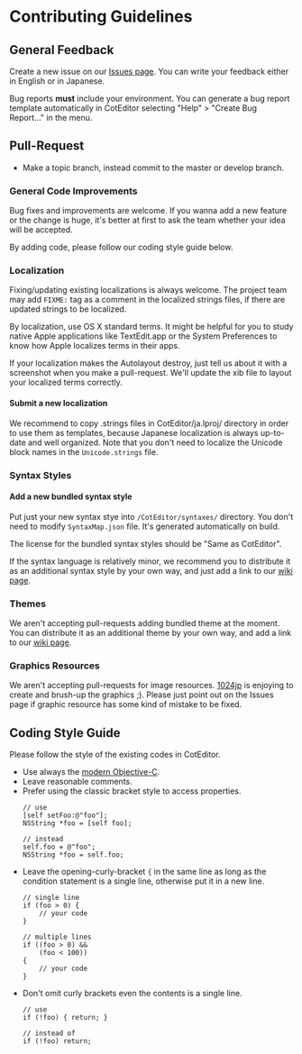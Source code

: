 
Contributing Guidelines
==========================

General Feedback
--------------------------

Create a new issue on our [Issues page](https://github.com/coteditor/CotEditor/issues). You can write your feedback either in English or in Japanese.

Bug reports __must__ include your environment. You can generate a bug report template automatically in CotEditor selecting "Help" > "Create Bug Report…" in the menu.



Pull-Request
--------------------------

- Make a topic branch, instead commit to the master or develop branch.


### General Code Improvements

Bug fixes and improvements are welcome. If you wanna add a new feature or the change is huge, it's better at first to ask the team whether your idea will be accepted.

By adding code, please follow our coding style guide below. 


### Localization

Fixing/updating existing localizations is always welcome. The project team may add `FIXME:` tag as a comment in the localized strings files, if there are updated strings to be localized.

By localization, use OS X standard terms. It might be helpful for you to study native Apple applications like TextEdit.app or the System Preferences to know how Apple localizes terms in their apps.

If your localization makes the Autolayout destroy, just tell us about it with a screenshot when you make a pull-request. We'll update the xib file to layout your localized terms correctly.

#### Submit a new localization

We recommend to copy .strings files in CotEditor/ja.lproj/ directory in order to use them as templates, because Japanese localization is always up-to-date and well organized.
Note that you don't need to localize the Unicode block names in the `Unicode.strings` file.


### Syntax Styles

#### Add a new bundled syntax style

Put just your new syntax stye into `/CotEditor/syntaxes/` directory. You don't need to modify `SyntaxMap.json` file. It's generated automatically on build.

The license for the bundled syntax styles should be "Same as CotEditor".

If the syntax language is relatively minor, we recommend you to distribute it as an additional syntax style by your own way, and just add a link to our [wiki page](https://github.com/coteditor/CotEditor/wiki/Additional-Syntax-Styles).


### Themes

We aren't accepting pull-requests adding bundled theme at the moment. You can distribute it as an additional theme by your own way, and add a link to our [wiki page](https://github.com/coteditor/CotEditor/wiki/Additional-Themes).


### Graphics Resources

We aren't accepting pull-requests for image resources. [1024jp](https://github.com/1024jp) is enjoying to create and brush-up the graphics ;). Please just point out on the Issues page if graphic resource has some kind of mistake to be fixed.


Coding Style Guide
--------------------------

Please follow the style of the existing codes in CotEditor.

- Use always the [modern Objective-C](https://developer.apple.com/library/mac/releasenotes/ObjectiveC/ModernizationObjC/AdoptingModernObjective-C/AdoptingModernObjective-C.html).
- Leave reasonable comments.
- Prefer using the classic bracket style to access properties.
	```ObjC
	// use
	[self setFoo:@"foo"];
	NSString *foo = [self foo];
	
	// instead
	self.foo = @"foo";
	NSString *foo = self.foo;
	```
- Leave the opening-curly-bracket `{` in the same line as long as the condition statement is a single line, otherwise put it in a new line.
	```ObjC
	// single line
	if (foo > 0) {
		// your code
	}
	
	// multiple lines
	if ((foo > 0) &&
	    (foo < 100))
	{
		// your code
	}
	```
- Don't omit curly brackets even the contents is a single line.
	```ObjC
	// use
	if (!foo) { return; }
	
	// instead of
	if (!foo) return;
	```
